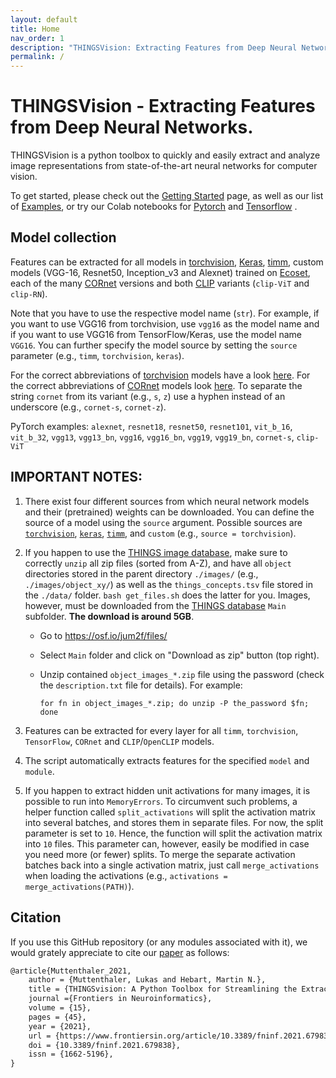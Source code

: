```yaml
---
layout: default
title: Home
nav_order: 1
description: "THINGSVision: Extracting Features from Deep Neural Networks"
permalink: /
---
```


# THINGSVision - Extracting Features from Deep Neural Networks.

THINGSVision is a python toolbox to quickly and easily extract and analyze image representations from state-of-the-art neural networks for computer vision. 

To get started, please check out the [Getting Started](GettingStarted.md) page, as well as our list of [Examples](Examples.md), or try our Colab notebooks for [Pytorch](https://colab.research.google.com/github/ViCCo-Group/THINGSvision/blob/master/doc/pytorch.ipynb) and [Tensorflow](https://colab.research.google.com/github/ViCCo-Group/THINGSvision/blob/master/doc/tensorflow.ipynb) .


## Model collection

Features can be extracted for all models in [torchvision](https://pytorch.org/vision/0.8/models.html), [Keras](https://www.tensorflow.org/api_docs/python/tf/keras/applications), [timm](https://github.com/rwightman/pytorch-image-models), custom models (VGG-16, Resnet50, Inception_v3 and Alexnet) trained on [Ecoset](https://www.pnas.org/doi/10.1073/pnas.2011417118), each of the many [CORnet](https://github.com/dicarlolab/CORnet) versions and both [CLIP](https://github.com/openai/CLIP) variants (`clip-ViT` and `clip-RN`).<br> 


Note that you have to use the respective model name (`str`). For example, if you want to use VGG16 from torchvision, use `vgg16` as the model name and if you want to use VGG16 from TensorFlow/Keras, use the model name `VGG16`. You can further specify the model source by setting the `source` parameter (e.g., `timm`, `torchvision`, `keras`).<br>


For the correct abbreviations of [torchvision](https://pytorch.org/vision/0.8/models.html) models have a look [here](https://github.com/pytorch/vision/tree/master/torchvision/models). For the correct abbreviations of [CORnet](https://github.com/dicarlolab/CORnet) models look [here](https://github.com/dicarlolab/CORnet/tree/master/cornet). To separate the string `cornet` from its variant (e.g., `s`, `z`) use a hyphen instead of an underscore (e.g., `cornet-s`, `cornet-z`).<br>

PyTorch examples:  `alexnet`, `resnet18`, `resnet50`, `resnet101`, `vit_b_16`, `vit_b_32`, `vgg13`, `vgg13_bn`, `vgg16`, `vgg16_bn`, `vgg19`, `vgg19_bn`, `cornet-s`, `clip-ViT`


## IMPORTANT NOTES:

1. There exist four different sources from which neural network models and their (pretrained) weights can be downloaded. You can define the source of a model using the `source` argument. Possible sources are [`torchvision`](https://pytorch.org/vision/stable/models.html), [`keras`](https://keras.io/api/applications/), [`timm`](https://github.com/rwightman/pytorch-image-models), and `custom` (e.g., `source = torchvision`).

2. If you happen to use the [THINGS image database](https://osf.io/jum2f/), make sure to correctly `unzip` all zip files (sorted from A-Z), and have all `object` directories stored in the parent directory `./images/` (e.g., `./images/object_xy/`) as well as the `things_concepts.tsv` file stored in the `./data/` folder. `bash get_files.sh` does the latter for you. Images, however, must be downloaded from the [THINGS database](https://osf.io/jum2f/) `Main` subfolder.  **The download is around 5GB**.

    *   Go to <https://osf.io/jum2f/files/>
    *   Select `Main` folder and click on "Download as zip" button (top right).
    *   Unzip contained `object_images_*.zip` file using the password (check the `description.txt` file for details). For example:

        ``` {.bash}
        for fn in object_images_*.zip; do unzip -P the_password $fn; done
        ```

3. Features can be extracted for every layer for all `timm`, `torchvision`, `TensorFlow`, `CORnet` and `CLIP`/`OpenCLIP` models.

4. The script automatically extracts features for the specified `model` and `module`.

5. If you happen to extract hidden unit activations for many images, it is possible to run into `MemoryErrors`. To circumvent such problems, a helper function called `split_activations` will split the activation matrix into several batches, and stores them in separate files. For now, the split parameter is set to `10`. Hence, the function will split the activation matrix into `10` files. This parameter can, however, easily be modified in case you need more (or fewer) splits. To merge the separate activation batches back into a single activation matrix, just call `merge_activations` when loading the activations (e.g., `activations = merge_activations(PATH)`). 



## Citation

If you use this GitHub repository (or any modules associated with it), we would grately appreciate to cite our [paper](https://www.frontiersin.org/articles/10.3389/fninf.2021.679838/full) as follows:

```latex
@article{Muttenthaler_2021,
	author = {Muttenthaler, Lukas and Hebart, Martin N.},
	title = {THINGSvision: A Python Toolbox for Streamlining the Extraction of Activations From Deep Neural Networks},
	journal ={Frontiers in Neuroinformatics},
	volume = {15},
	pages = {45},
	year = {2021},
	url = {https://www.frontiersin.org/article/10.3389/fninf.2021.679838},
	doi = {10.3389/fninf.2021.679838},
	issn = {1662-5196},
}
```
